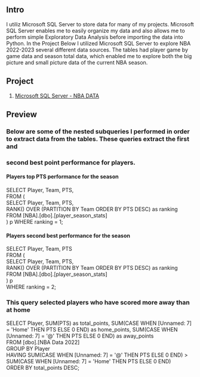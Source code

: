 ## Intro
I utiliz Microsoft SQL Server to store data for many of my projects. Microsoft SQL Server enables me to easily organize my data and also allows me to perform simple
Exploratory Data Analysis before importing the data into Python. In the Project Below I utilized Microsoft SQL Server to explore NBA 2022-2023 several different data
sources. The tables had player game by game data and season total data, which enabled me to explore both the big picture and small picture data of the current NBA 
season.

## Project
1. [Microsoft SQL Server - NBA DATA](https://github.com/djbrown227/Daniel_Portfolio/tree/main/SQL%20Projects/SQL%20Project)

## Preview
### Below are some of the nested subqueries I performed in order to extract data from the tables. These queries extract the first and
### second best point performance for players.

#### Players top PTS performance for the season<br>
SELECT Player, Team, PTS, <br>
FROM (<br>
  SELECT Player, Team, PTS,<br>
  RANK() OVER (PARTITION BY Team ORDER BY PTS DESC) as ranking<br>
  FROM [NBA].[dbo].[player_season_stats]<br>
) p
WHERE ranking = 1;

#### Players second best performance for the season<br>
SELECT Player, Team, PTS<br>
FROM (<br>
  SELECT Player, Team, PTS,<br>
  RANK() OVER (PARTITION BY Team ORDER BY PTS DESC) as ranking<br>
  FROM [NBA].[dbo].[player_season_stats]<br>
) p<br>
WHERE ranking = 2;

### This query selected players who have scored more away than at home<br>

SELECT Player, SUM(PTS) as total_points, SUM(CASE WHEN [Unnamed: 7] = 'Home' THEN PTS ELSE 0 END) as home_points, SUM(CASE WHEN [Unnamed: 7] = '@' THEN PTS ELSE 0 END) as away_points<br>
FROM [dbo].[NBA Data 2022]<br>
GROUP BY Player<br>
HAVING SUM(CASE WHEN [Unnamed: 7] = '@' THEN PTS ELSE 0 END) > SUM(CASE WHEN [Unnamed: 7] = 'Home' THEN PTS ELSE 0 END)<br>
ORDER BY total_points DESC;

